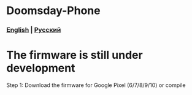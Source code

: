 # Doomsday-Phone
### [English]([https://github.com/clicedvly768/Doomsday-Phone/blob/main/README.md]) | [Русский](https://github.com/clicedvly768/Doomsday-Phone/blob/main/README_RU.md)

# The firmware is still under development


Step 1: Download the firmware for Google Pixel (6/7/8/9/10) or compile
